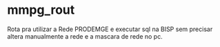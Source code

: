# mmpg_rout
Rota pra utilizar a Rede PRODEMGE e executar sql na BISP sem precisar altera manualmente a rede e a mascara de rede no pc.
